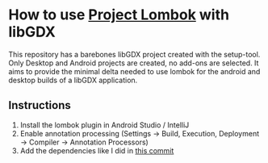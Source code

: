 # How to use [Project Lombok](https://projectlombok.org/) with libGDX
This repository has a barebones libGDX project created with the setup-tool. Only Desktop and Android projects are created, no add-ons are selected. It aims to provide the minimal delta needed to use lombok for the android and desktop builds of a libGDX application.

Instructions
------------

1. Install the lombok plugin in Android Studio / IntelliJ
2. Enable annotation processing (Settings -> Build, Execution, Deployment -> Compiler -> Annotation Processors)
3. Add the dependencies like I did in [this commit](https://github.com/drusin/LibgdxLombokTest/commit/de7db193a5fe2ce786fcfb67108eca25ff1ac82d?diff=unified)
